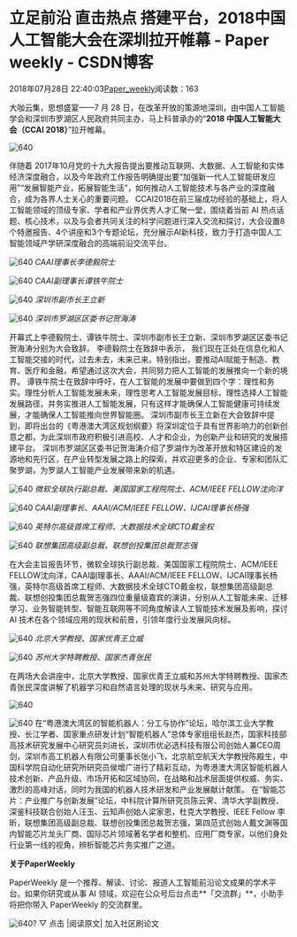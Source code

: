 
# 立足前沿 直击热点 搭建平台，2018中国人工智能大会在深圳拉开帷幕 - Paper weekly - CSDN博客


2018年07月28日 22:40:03[Paper_weekly](https://me.csdn.net/c9Yv2cf9I06K2A9E)阅读数：163


大咖云集，思想盛宴——7 月 28 日，在改革开放的策源地深圳，由中国人工智能学会和深圳市罗湖区人民政府共同主办，马上科普承办的“**2018 中国人工智能大会（CCAI 2018）**”拉开帷幕。

![640](https://ss.csdn.net/p?https://mmbiz.qpic.cn/mmbiz_png/bPcM14JicetbsSgyiav4kgFt5ZdxDxuvXKWB34t0FeW1P3vyktzT0ZykRq1xQ2IpabYrjb8Vt787maOicJ0cedokA/640)

伴随着 2017年10月党的十九大报告提出要推动互联网、大数据、人工智能和实体经济深度融合，以及今年政府工作报告明确提出要“加强新一代人工智能研发应用”“发展智能产业，拓展智能生活”，如何推动人工智能技术与各产业的深度融合，成为各界人士关心的重要问题。
CCAI2018在前三届成功经验的基础上，将人工智能领域的顶级专家、学者和产业界优秀人才汇聚一堂，围绕着当前 AI 热点话题、核心技术，以及与会者共同关注的科学问题进行深入交流和探讨，大会设置8个特邀报告、4个讲座和3个专题论坛，充分展示AI新科技，致力于打造中国人工智能领域产学研深度融合的高端前沿交流平台。

![640](https://ss.csdn.net/p?https://mmbiz.qpic.cn/mmbiz_png/bPcM14JicetbsSgyiav4kgFt5ZdxDxuvXKAzlNqsicjGkGxrXPJPI7eZT1GAiahNqbtAcuUlRTbHuMGavk9dRITk4g/640)
*CAAI理事长李德毅院士*

![640](https://ss.csdn.net/p?https://mmbiz.qpic.cn/mmbiz_png/bPcM14JicetbsSgyiav4kgFt5ZdxDxuvXKWsYfvs7Gdyib3uP7Y6rLCj4j0eDZAVBbGMJo1kXoALnZgElQBbmFSKQ/640)
*CAAI副理事长谭铁牛院士*

![640](https://ss.csdn.net/p?https://mmbiz.qpic.cn/mmbiz_png/bPcM14JicetbsSgyiav4kgFt5ZdxDxuvXK6xUBJJ1XFlQwIDlxWLg9um1k7bBbzwGKlHjexdfFzDylfib4cMdmWhg/640)
*深圳市副市长王立新*

![640](https://ss.csdn.net/p?https://mmbiz.qpic.cn/mmbiz_png/bPcM14JicetbsSgyiav4kgFt5ZdxDxuvXKQGMkwjg6GnFPP7CmjQkIqsXcnFAVC7lm9gKT1CIYEIJQG5xD3xx6LQ/640)
*深圳市罗湖区区委书记贺海涛*

开幕式上李德毅院士、谭铁牛院士、深圳市副市长王立新、深圳市罗湖区区委书记贺海涛分别为大会致辞。
李德毅院士在致辞中表示， 我们现在正处在信息化和人工智能交接的时代，过去未去，未来已来。特别指出，要推动AI赋能于制造、教育、医疗和金融，希望通过这次大会，共同努力把人工智能的发展推向一个新的境界。
谭铁牛院士在致辞中呼吁，在人工智能的发展中要做到四个字：理性和务实。理性分析人工智能发展未来，理性思考人工智能发展目标，理性选择人工智能发展路径，并务实推进人工智能发展，只有这样才能确保人工智能健康可持续发展，才能确保人工智能推向世界智能圈。
深圳市副市长王立新在大会致辞中提到，即将出台的《粤港澳大湾区规划纲要》将深圳定位于具有世界影响力的创新创意之都，为此深圳市政府积极引进高校、人才和企业，为创新产业和研究的发展搭建平台。
深圳市罗湖区区委书记贺海涛介绍了罗湖作为改革开放和特区建设的发源地和先行区，在产业转型发展之路上的探索，并欢迎更多的企业、专家和团队汇聚罗湖，为罗湖人工智能产业发展带来新的机遇。

![640](https://ss.csdn.net/p?https://mmbiz.qpic.cn/mmbiz_png/bPcM14JicetbsSgyiav4kgFt5ZdxDxuvXK6QsiaCPl2oOJQutcSpuYXDht6JJmBQPKibibDXLoibaYvV96nkV772pWDw/640)
*微软全球执行副总裁、美国国家工程院院士、ACM/IEEE FELLOW沈向洋*

![640](https://ss.csdn.net/p?https://mmbiz.qpic.cn/mmbiz_png/bPcM14JicetbsSgyiav4kgFt5ZdxDxuvXKycg8ZmqXx287dfsfmibTklprZIkogvWuGbenh6A0VHFGafSQw6oUalQ/640)
*CAAI副理事长、AAAI/ACM/IEEE FELLOW、IJCAI理事长杨强*

![640](https://ss.csdn.net/p?https://mmbiz.qpic.cn/mmbiz_png/bPcM14JicetbsSgyiav4kgFt5ZdxDxuvXKp3cIH79ueUVdgia9nArY2uUkJsKhMypQZwqIic1j0wOpY44W8wndQJEg/640)
*英特尔高级首席工程师、大数据技术全球CTO戴金权*

![640](https://ss.csdn.net/p?https://mmbiz.qpic.cn/mmbiz_png/bPcM14JicetbsSgyiav4kgFt5ZdxDxuvXKMvoAzaurNZFyXicibofrv85YNALaGtciazzXk6fWI6rquNDv4dTWeJsXA/640)
*联想集团高级副总裁、联想创投集团总裁贺志强*

在大会主旨报告环节，微软全球执行副总裁、美国国家工程院院士、ACM/IEEE FELLOW沈向洋，CAAI副理事长、AAAI/ACM/IEEE FELLOW、IJCAI理事长杨强，英特尔高级首席工程师、大数据技术全球CTO戴金权，联想集团高级副总裁、联想创投集团总裁贺志强四位重量级嘉宾的演讲，分别从人工智能未来、迁移学习、业务智能转型、智能互联网等不同角度解读人工智能技术发展及影响，探讨 AI 技术在各个领域应用的现状和前景，引领年度行业发展风向标。

![640](https://ss.csdn.net/p?https://mmbiz.qpic.cn/mmbiz_png/bPcM14JicetbsSgyiav4kgFt5ZdxDxuvXKqz5vsdjn7ibeyGSDpVg2Op2uILmYibHYviblgURLQbW1ibgQWgFqNOD8qw/640)
*北京大学教授、国家优青王立威*

![640](https://ss.csdn.net/p?https://mmbiz.qpic.cn/mmbiz_png/bPcM14JicetbsSgyiav4kgFt5ZdxDxuvXKiaib1Yia5XibmfhJTHzMGicIuRZkmNhkLbCTZcmZLl1lnbVzlxzrJD5p8icw/640)
*苏州大学特聘教授、国家杰青张民*

在两场大会讲座中，北京大学教授、国家优青王立威和苏州大学特聘教授、国家杰青张民深度讲解了机器学习和自然语言处理的现状与未来、研究与应用。

![640](https://ss.csdn.net/p?https://mmbiz.qpic.cn/mmbiz_png/bPcM14JicetbsSgyiav4kgFt5ZdxDxuvXKsaribGkBiaJFhdN5jiaDXibrwTzT8COnW0icfa0pJu6Giclpq2xeH3UK6abw/640)

![640](https://ss.csdn.net/p?https://mmbiz.qpic.cn/mmbiz_png/bPcM14JicetbsSgyiav4kgFt5ZdxDxuvXKlBTuyr87AhAVNWKEETHwXV2qkEAfH5wgxqfuWk1ZLib3W6vvVgOJHwA/640)
在“粤港澳大湾区的智能机器人：分工与协作”论坛，哈尔滨工业大学教授、长江学者、国家重点研发计划“智能机器人”总体专家组组长赵杰，国家科技部高技术研究发展中心研究员刘进长，深圳市优必选科技有限公司创始人兼CEO周剑，深圳市高工机器人有限公司董事长张小飞，北京航空航天大学教授陈殿生，中国科学院自动化研究所研究员侯增广进行了精彩互动，为粤港澳大湾区智能机器人技术创新、产品升级、市场开拓和区域协同，在战略和战术层面提供权威、务实、激烈的高峰对话，同时为我国的机器人技术研发和产业发展献计献策。
在“智能芯片：产业推广与创新发展”论坛，中科院计算所研究员陈云霁、清华大学副教授、深鉴科技联合创始人汪玉、云知声创始人梁家恩，杜克大学教授、IEEE Fellow 李昕，联想集团高级副总裁、联想创投集团总裁贺志强，第四范式创始人戴文渊等国内智能芯片龙头厂商、国际芯片领域著名学者和整机、应用厂商专家，以他们身处行业第一线的视角，辨析智能芯片务实推广之道。

**关于PaperWeekly**

PaperWeekly 是一个推荐、解读、讨论、报道人工智能前沿论文成果的学术平台。如果你研究或从事 AI 领域，欢迎在公众号后台点击**「交流群」**，小助手将把你带入 PaperWeekly 的交流群里。

![640?](https://ss.csdn.net/p?https://mmbiz.qpic.cn/mmbiz_gif/VBcD02jFhgl9qrwuXS7D8F2ZLyZNmqfWibCVlSbGBVCrd80blia0iaiaKuVk5p1tWP8tCaIiaYxiaQwiacIOlu9yOw6Mg/640?)
▽ 点击 |阅读原文| 加入社区刷论文


